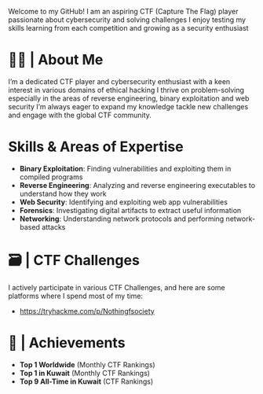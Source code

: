 
Welcome to my GitHub! I am an aspiring CTF (Capture The Flag) player passionate about cybersecurity and solving challenges I enjoy testing my skills learning from each competition and growing as a security enthusiast

# 👋🏻 | About Me

I’m a dedicated CTF player and cybersecurity enthusiast with a keen interest in various domains of ethical hacking I thrive on problem-solving especially in the areas of reverse engineering, binary exploitation and web security I’m always eager to expand my knowledge tackle new challenges and engage with the global CTF community.

# Skills & Areas of Expertise


- **Binary Exploitation**: Finding vulnerabilities and exploiting them in compiled programs
- **Reverse Engineering**: Analyzing and reverse engineering executables to understand how they work
- **Web Security**: Identifying and exploiting web app vulnerabilities 
- **Forensics**: Investigating digital artifacts to extract useful information
- **Networking**: Understanding network protocols and performing network-based attacks
  
# 🗃️ | CTF Challenges

I actively participate in various CTF Challenges, and here are some platforms where I spend most of my time:

- https://tryhackme.com/p/Nothingfsociety

# 🎉 | Achievements 

- **Top 1 Worldwide** (Monthly CTF Rankings)
- **Top 1 in Kuwait** (Monthly CTF Rankings)
- **Top 9 All-Time in Kuwait** (CTF Rankings)
